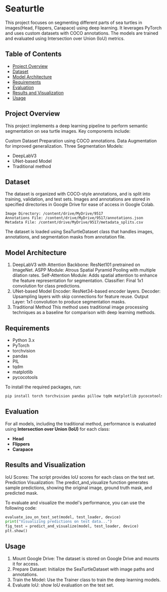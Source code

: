 # Seaturtle
This project focuses on segmenting different parts of sea turtles in images(Head, Flippers, Carapace) using deep learning. It leverages PyTorch and uses custom datasets with COCO annotations. The models are trained and evaluated using Intersection over Union (IoU) metrics.

## Table of Contents
- [Project Overview](#project-overview)
- [Dataset](#dataset)
- [Model Architecture](#model-architecture)
- [Requirements](#requirements)
- [Evaluation](#evaluation)
- [Results and Visualization](#results-and-visualization)
- [Usage](#usage)

## Project Overview
This project implements a deep learning pipeline to perform semantic segmentation on sea turtle images. Key components include:

Custom Dataset Preparation using COCO annotations.
Data Augmentation for improved generalization.
Three Segmentation Models:
- DeepLabV3
- UNet-based Model
- Traditional method


## Dataset
The dataset is organized with COCO-style annotations, and is split into training, validation, and test sets. Images and annotations are stored in specified directories in Google Drive for ease of access in Google Colab.

`Image Directory: /content/drive/MyDrive/9517`  
`Annotations File: /content/drive/MyDrive/9517/annotations.json`  
`Metadata File: /content/drive/MyDrive/9517/metadata_splits.csv`

The dataset is loaded using SeaTurtleDataset class that handles images, annotations, and segmentation masks from annotation file.

## Model Architecture
1. DeepLabV3 with Attention
  Backbone: ResNet101 pretrained on ImageNet.
  ASPP Module: Atrous Spatial Pyramid Pooling with multiple dilation rates.
  Self-Attention Module: Adds spatial attention to enhance the feature representation for segmentation.
  Classifier: Final 1x1 convolution for class predictions.
2. UNet-based Model
  Encoder: ResNet34-based encoder layers.
  Decoder: Upsampling layers with skip connections for feature reuse.
  Output Layer: 1x1 convolution to produce segmentation masks.
3. Traditional Method
  This method uses traditional image processing techniques as a baseline for comparison with deep learning methods.


## Requirements

- Python 3.x
- PyTorch
- torchvision
- pandas
- PIL
- tqdm
- matplotlib
- pycocotools

To install the required packages, run:

```bash
pip install torch torchvision pandas pillow tqdm matplotlib pycocotools
```

## Evaluation

For all models, including the traditional method, performance is evaluated using **Intersection over Union (IoU)** for each class:

- **Head**
- **Flippers**
- **Carapace**

## Results and Visualization
IoU Scores: The script provides IoU scores for each class on the test set.
Prediction Visualization: The predict_and_visualize function generates sample predictions, showing the original image, ground truth mask, and predicted mask.

To evaluate and visualize the model's performance, you can use the following code:

```python
evaluate_iou_on_test_set(model, test_loader, device)
print("Visualizing predictions on test data...")
fig_test = predict_and_visualize(model, test_loader, device)
plt.show()
```

## Usage
1. Mount Google Drive: The dataset is stored on Google Drive and mounts it for access.
2. Prepare Dataset: Initialize the SeaTurtleDataset with image paths and annotations.
3. Train the Model: Use the Trainer class to train the deep learning models.
4. Evaluate IoU: show IoU evaluation on the test set.
